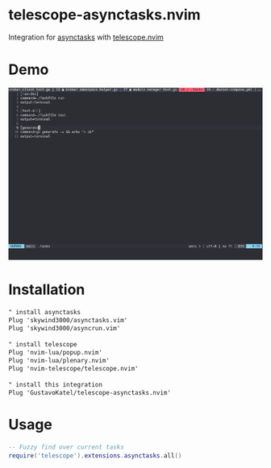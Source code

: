 # telescope-asynctasks.nvim

Integration for [asynctasks](https://github.com/skywind3000/asynctasks.vim) with
[telescope.nvim](https://github.com/nvim-telescope/telescope.nvim)

# Demo

![Demo](./demo.gif)

# Installation

```viml
" install asynctasks
Plug 'skywind3000/asynctasks.vim'
Plug 'skywind3000/asyncrun.vim'

" install telescope
Plug 'nvim-lua/popup.nvim'
Plug 'nvim-lua/plenary.nvim'
Plug 'nvim-telescope/telescope.nvim'

" install this integration
Plug 'GustavoKatel/telescope-asynctasks.nvim'
```

# Usage

```lua
-- Fuzzy find over current tasks
require('telescope').extensions.asynctasks.all()
```
